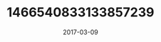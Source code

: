 ---
title: "1466540833133857239"
image: "2017-03-09 18.41.52 1466540833133857239_46248401"
date: "2017-03-09"
type: "photo"
---